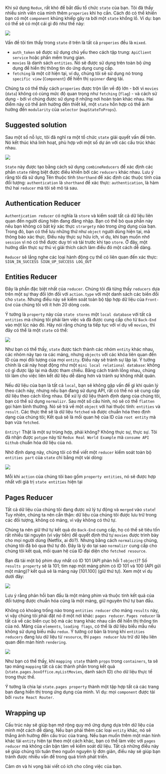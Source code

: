 Khi sử dụng `Redux`, rất khó để bắt đầu tổ chức `state` của bạn. Tôi đã thấy nhiều sinh viên của mình thêm `properies` khi họ cần. Cách đó có thể khiến bạn có một `component` khủng khiếp gây ra bởi một `state` khổng lồ.
Ví dụ: bạn có thể sẽ có một cái gì đó như thế này:

![](https://images.viblo.asia/721e6b98-14a7-43a6-841b-cbf3cacd541b.png)

Vấn đề tôi tìm thấy trong `state` ở trên là tất cả `properies` đều là `mixed`.

- `auth_token` sẽ được sử dụng chủ yếu theo cách tập trung: `ApiClient service` hoặc phần mềm trung gian.
- `movies` là danh sách `entities`. Nó sẽ được sử dụng trên toàn bộ ứng dụng để hiển thị thông tin do ứng dụng cung cấp.
- `fetching` là một cờ hiện tại, ví dụ, chúng tôi sẽ sử dụng nó trong `specific view` (`Component`) để hiển thị `spinner` đang tải.

Chúng ta có thể thấy cách `properies` được trộn lẫn về độ lớn - bởi vì `movies` (`data`) không có cùng mức độ quan trọng như `fetching` (`flag`) - và cách sử dụng - bởi vì chúng được sử dụng ở những nơi hoàn toàn khác nhau.
Hai điểm này có thể ảnh hưởng đến thiết kế, một `state` hỗn hợp có thể ảnh hưởng đến `modularity` của `selector` (`mapStateToProps`).

## Suggested solution

Sau một số nỗ lực, tôi đã nghĩ ra một tổ chức `state` giải quyết vấn đề trên. Nó kết thúc khá linh hoạt, phù hợp với một số dự án với các cấu trúc khác nhau.

![](https://images.viblo.asia/ba5bdcf0-40ba-4d98-bcc1-0532ad38d14f.png)

`State` này được tạo bằng cách sử dụng `combineReducers` để xác định các phần `state` riêng biệt được điều khiển bởi các `reducers` khác nhau. Lưu ý rằng tôi đã sử dụng Tên thuộc tính `Shorthand` để xác định các thuộc tính của đối tượng: `authentication` là `shorthand` để xác thực: `authentication`, là hàm thứ hai `reducer` mà tôi sẽ mô tả sau.

## Authentication Reducer

`Authentication reducer` có nghĩa là `store` và kiểm soát tất cả dữ liệu liên quan đến người dùng hiện đang đăng nhập. Bạn có thể bỏ qua phần này nếu bạn không có bất kỳ xác thực `strargety` nào trong ứng dụng của bạn. Trong đó, bạn có thể lưu những thứ như `object` người dùng hiện tại, mã thông báo xác thực. Điều này thực sự hữu ích, ví dụ, khi bạn muốn nhớ `session` vì nó có thể được duy trì và tải trước khi tạo `store`. Ở đây, một hướng dẫn thực sự thú vị giải thích cách làm điều đó một cách dễ dàng.

`Reducer` sẽ lắng nghe các loại hành động cụ thể có liên quan đến xác thực: `SIGN_IN_SUCCESS SIGN_UP_SUCCESS LOG_OUT`

## Entities Reducer

Đây là phần đặc biệt nhất của `reducer`. Chúng tôi đã từng thấy `reducers` dựa trên một sự thay đổi lớn đối với `action.type` với một danh sách các biến đổi cho `state`. Nhưng điều này sẽ kiểm soát toàn bộ tập hợp dữ liệu của `Front-End` của chúng tôi với ít hơn 20 dòng `code`.

Ý tưởng là `property` này của `state stores` một `local database` với tất cả `entities` mà chúng tôi phải làm việc và đã được cung cấp cho từ `Back-End` vào một lúc nào đó. Hãy nói rằng chúng ta tiếp tục với ví dụ về `movies`, thì đây có thể là một `state` có thể:

![](https://images.viblo.asia/4f3b124f-3ecc-41af-bb86-24c5fc6e64ff.png)

Như bạn có thể thấy, `state` được tách thành các nhóm `entity` khác nhau, các nhóm này tạo ra các mảng, nhưng `objects` với các khóa liên quan đến ID của mọi đối tượng của mọi `entity`. Điều này sẽ tránh sự lặp lại. Ý tưởng chính là cái này hoạt động như một `mini local relational database`: không có gì được lặp lại mà được tham chiếu. Bằng cách tránh lồng nhau, chúng tôi làm cho việc liên kết dữ liệu dễ dàng hơn và tránh sự không nhất quán.

Nếu dữ liệu của bạn là tất cả `local`, bạn sẽ không gặp vấn đề gì khi quản lý theo cách này, nhưng nếu bạn đang sử dụng API, rất có thể nó sẽ cung cấp dữ liệu theo cách lồng nhau. Để xử lý dữ liệu thành định dạng của chúng tôi, bạn có thể sử dụng `normalizr`. Sau một số cấu hình, nó sẽ có thể `flatten` gọi hàm bình thường. Nó sẽ trả về một `object` với hai thuộc tính: `entities` và `result`. Các thực thể sẽ là dữ liệu `fetched` và được chuẩn hóa theo định dạng của chúng tôi; Kết quả sẽ là mối quan hệ của ID của `root entity` mà bạn vừa `fetched`.

`Entity!` Thật là một sự trùng hợp, phải không? Không thực sự, thực sự. Tôi đã nhận được `potype` này từ `Redux Real World Example` mà `consume API Github` chuẩn hóa dữ liệu của nó.

Nhờ định dạng này, chúng tôi có thể viết một `reducer` kiểm soát toàn bộ `entities part` của `state` chỉ bằng một vài dòng:

![](https://images.viblo.asia/dfc83bf2-917c-46d6-8b70-59b6e0010f82.png)

Mỗi khi `action` của chúng tôi bao gồm `property entities`, nó sẽ được hợp nhất với giá trị `state entities` hiện tại 

## Pages Reducer

Tất cả dữ liệu của chúng tôi đang được xử lý tự động và `merged` vào `state`! Tuy nhiên, chúng ta nên cẩn thận: dữ liệu của chúng tôi được lưu trữ trong các đối tượng, không có mảng, vì vậy không có thứ tự.

Chúng ta nên giữ thứ tự kết quả do `Back-End` cung cấp, họ có thể sẽ tiêu tốn rất nhiều tài nguyên (vì vậy tiền) để quyết định thứ tự `movies` được trình bày cho mọi người dùng (Netflix, ai đó?). Nhưng bằng cách `normalizing` chúng, chúng tôi đã bỏ qua thứ tự đó. Đây là lý do tại sao `normalizr` cung cấp cho chúng tôi kết quả, mối quan hệ của ID đại diện cho `fetched resource`.

Bạn đã tải một bộ phim duy nhất có ID 101 (API phản hồi 1 `object`)? Số `results property` sẽ là 101; tìm nạp một mảng phim có ID 101 và 100 (API gửi một mảng)? kết quả sẽ là mảng này [101.100] (giữ thứ tự). Xem một ví dụ dưới đây:

![](https://images.viblo.asia/094a877a-a198-4979-8de7-9a79d8b51202.png)

Lưu ý rằng phản hồi ban đầu là một mảng phim và thuộc tính kết quả của đối tượng được chuẩn hóa cũng là một mảng, giữ nguyên thứ tự ban đầu.

Không có khoảng trống nào trong `entities reducer` cho mảng `results` này, vì vậy chúng tôi phải đặt nó ở một nơi khác: `pages reducer`. `Pages reducer` là tất cả về các biến cục bộ mà các trang khác nhau cần để hiển thị thông tin của nó. Mảng của `elements`, `loading flags`, có thể là dữ liệu biểu mẫu nếu không sử dụng biểu mẫu `redux`. Ý tưởng cơ bản là trong khi `entities reducers` đang lưu dữ liệu từ `resource`, thì `pages reducer` lưu trữ dữ liệu liên quan đến màn hình `rendering`.

![](https://images.viblo.asia/c7ef526f-d256-4f47-8847-ab3dd75c79cf.png)

Như bạn có thể thấy, khi `mapping state` thành `props` trong `containers`, ta sẽ tạo mảng `mapping` tất cả các thành phần trong kết quả (`state.pages.boxOffice.myListMovies`, danh sách ID) cho dữ liệu thực tế trong thực thể.

Ý tưởng là chia lại `state.pages property` thành một tập hợp tất cả các trang bạn đang hiển thị trong ứng dụng của mình. Ví dụ: mọi `component` được tải bởi `route React Router`.

## Wrapping up

Cấu trúc này sẽ giúp bạn mở rộng quy mô ứng dụng dựa trên dữ liệu của mình một cách dễ dàng. Nếu bạn phải thêm các loại `entity` khác, nó sẽ thắng ảnh hưởng đến cấu trúc của trang. Nếu bạn muốn thêm một màn hình khác tải `entity` hiện tại theo một cách khác, bạn có thể làm việc với `pages reducer` mà không cần bận tâm về kiểm soát dữ liệu. Tất cả những điều này sẽ giúp chúng tôi tuân theo nguồn nguyên lý đơn giản, điều này sẽ giúp bạn tránh được nhiều vấn đề trong quá trình phát triển.

Cảm ơn và hi vọng bài viết có ích cho công việc của bạn.